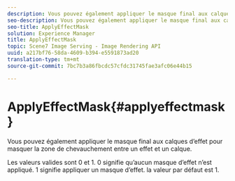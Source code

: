 ```yaml
---
description: Vous pouvez également appliquer le masque final aux calques d’effet pour masquer la zone de chevauchement entre un effet et un calque.
seo-description: Vous pouvez également appliquer le masque final aux calques d’effet pour masquer la zone de chevauchement entre un effet et un calque.
seo-title: ApplyEffectMask
solution: Experience Manager
title: ApplyEffectMask
topic: Scene7 Image Serving - Image Rendering API
uuid: a217bf76-58da-4609-b394-e5591873ad20
translation-type: tm+mt
source-git-commit: 7bc7b3a86fbcdc57cfdc31745fae3afc06e44b15

---
```



# ApplyEffectMask{#applyeffectmask}

Vous pouvez également appliquer le masque final aux calques d’effet pour masquer la zone de chevauchement entre un effet et un calque.

Les valeurs valides sont 0 et 1. 0 signifie qu’aucun masque d’effet n’est appliqué. 1 signifie appliquer un masque d’effet. la valeur par défaut est 1.
